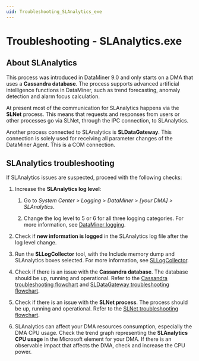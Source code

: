 ```yaml
---
uid: Troubleshooting_SLAnalytics_exe
---
```


# Troubleshooting - SLAnalytics.exe

## About SLAnalytics

This process was introduced in DataMiner 9.0 and only starts on a DMA that uses a **Cassandra database**. The process supports advanced artificial intelligence functions in DataMiner, such as trend forecasting, anomaly detection and alarm focus calculation.

At present most of the communication for SLAnalytics happens via the **SLNet** process. This means that requests and responses from users or other processes go via SLNet, through the IPC connection, to SLAnalytics.

Another process connected to SLAnalytics is **SLDataGateway**. This connection is solely used for receiving all parameter changes of the DataMiner Agent. This is a COM connection.

## SLAnalytics troubleshooting

If SLAnalytics issues are suspected, proceed with the following checks:

1. Increase the **SLAnalytics log level**:

   1. Go to *System Center > Logging > DataMiner > [your DMA] > SLAnalytics*.

   1. Change the log level to 5 or 6 for all three logging categories. For more information, see [DataMiner logging](xref:DataMiner_logging).

1. Check if **new information is logged** in the SLAnalytics log file after the log level change.

1. Run the **SLLogCollector** tool, with the Include memory dump and SLAnalytics boxes selected. For more information, see [SLLogCollector](xref:SLLogCollector).

1. Check if there is an issue with the **Cassandra database**. The database should be up, running and operational. Refer to the [Cassandra troubleshooting flowchart](xref:Troubleshooting_Cassandra) and [SLDataGateway troubleshooting flowchart](xref:Troubleshooting_SLDataGateway_exe).

1. Check if there is an issue with the **SLNet process**. The process should be up, running and operational. Refer to the [SLNet troubleshooting flowchart](xref:Troubleshooting_SLNet_exe).

1. SLAnalytics can affect your DMA resources consumption, especially the DMA CPU usage. Check the trend graph representing the **SLAnalytics CPU usage** in the Microsoft element for your DMA. If there is an observable impact that affects the DMA, check and increase the CPU power.
